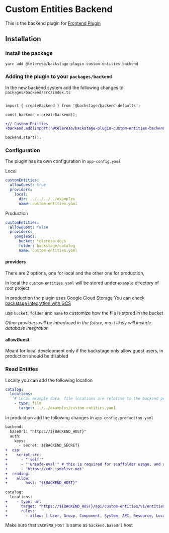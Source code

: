 # Custom Entities Backend

This is the backend plugin for [Frontend Plugin](../custom-entities/README.md)

## Installation

### Install the package

```bash
yarn add @telereso/backstage-plugin-custom-entities-backend
```

### Adding the plugin to your `packages/backend`

In the new backend system add the following changes to `packages/backend/src/index.ts`

```diff

import { createBackend } from '@backstage/backend-defaults';

const backend = createBackend();

+// Custom Entities
+backend.add(import('@telereso/backstage-plugin-custom-entities-backend'));

backend.start();

```

### Configuration 

The plugin has its own configuration in `app-config.yaml`

Local
```yaml
customEntities:
  allowGuest: true
  providers:
    local:
      dir: ../../../../examples
      name: custom-entities.yaml
```

Production
```yaml
customEntities:
  allowGuest: false
  providers:
    googleGcs:
      bucket: telereso-docs
      folder: backstage/catalog
      name: custom-entities.yaml
```

#### providers

There are 2 options, one for local and the other one for production, 

In local the `custom-entities.yaml` will be stored under `example` directory of root project

In production the plugin uses Google Cloud Storage
You can check [backstage integration with GCS](https://backstage.io/docs/integrations/google-cloud-storage/locations/)

use `bucket`, `folder` and `name` to customize how the file is stored in the bucket

_Other providers will be introduced in the future, most likely will include database integration_


#### allowGuest
Meant for local development only if the backstage only allow guest users, in production should be disabled

### Read Entities 

Locally you can add the following location

```yaml
catalog:
  locations:
    # Local example data, file locations are relative to the backend process, typically `packages/backend`
    - type: file
      target: ../../examples/custom-entities.yaml
```

In production add the following changes in `app-config.produciton.yaml`

```diff
backend:
  baseUrl: "https://${BACKEND_HOST}"
  auth:
    keys:
      - secret: ${BACKEND_SECRET}
+  csp:
+    script-src:
+      - "'self'"
+      - "'unsafe-eval'" # this is required for scaffolder usage, and ajv validation.
+      - 'https://cdn.jsdelivr.net'
+  reading:
+    allow:
+      - host: "${BACKEND_HOST}"
        
catalog:
  locations:
+    - type: url
+      target: "https://${BACKEND_HOST}/api/custom-entities/v1/entities.yaml"
+      rules:
+        - allow: [ User, Group, Component, System, API, Resource, Location ]
```

Make sure that `BACKEND_HOST` is same as `backend.baseUrl` host